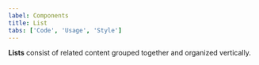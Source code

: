 ```yaml
---
label: Components
title: List
tabs: ['Code', 'Usage', 'Style']
---
```


**Lists** consist of related content grouped together and organized vertically.

<component 
    name="Ordered List"
    component="list" 
    variation="list--ordered"
    codepen="MOEWEP"
    hasReactVersion="true"
    >
</component>

<component 
    name="Unordered List"
    component="list" 
    variation="list"
    codepen="JOrjOj"
    hasReactVersion="true"
    >
</component>
<component-docs component="list"></component-docs>
